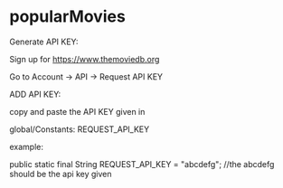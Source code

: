 # popularMovies

Generate API KEY:

Sign up for https://www.themoviedb.org

Go to Account -> API -> Request API KEY

ADD API KEY:

copy and paste the API KEY given in 

global/Constants: REQUEST_API_KEY

example:

public static final String REQUEST_API_KEY = "abcdefg"; //the abcdefg should be the api key given
